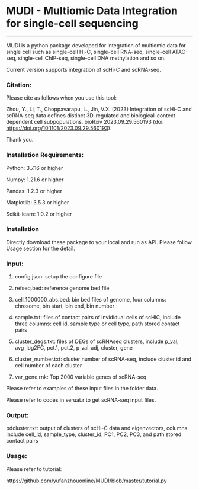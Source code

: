 # MUDI - Multiomic Data Integration for single-cell sequencing

----------------------------------
MUDI is a python package developed for integration of multiomic data for single cell such as single-cell Hi-C, single-cell RNA-seq, single-cell ATAC-seq, single-cell ChIP-seq, single-cell DNA methylation and so on.

Current version supports integration of scHi-C and scRNA-seq.

### Citation:

Please cite as follows when you use this tool:

Zhou, Y., Li, T., Choppavarapu, L., Jin, V.X. (2023) Integration of scHi-C and scRNA-seq data defines distinct 3D-regulated and biological-context dependent cell subpopulations. bioRxiv 2023.09.29.560193 (doi: https://doi.org/10.1101/2023.09.29.560193).

Thank you.

### Installation Requirements:

Python: 3.7.16 or higher

Numpy: 1.21.6 or higher

Pandas: 1.2.3 or higher

Matplotlib: 3.5.3 or higher

Scikit-learn: 1.0.2 or higher

### Installation

Directly download these package to your local and run as API. Please follow Usage section for the detail.

### Input:

1. config.json: setup the configure file

2. refseq.bed: reference genome bed file

3. cell_1000000_abs.bed: bin bed files of genome, four columns: chrosome, bin start, bin end, bin number

4. sample.txt: files of contact pairs of invididual cells of scHiC, include three columns: cell id, sample type or cell type, path stored contact pairs

5. cluster_degs.txt: files of DEGs of scRNAseq clusters, include p_val, avg_log2FC, pct.1, pct.2, p_val_adj, cluster, gene

6. cluster_number.txt: cluster number of scRNA-seq, include cluster id and cell number of each cluster

7. var_gene.rnk: Top 2000 variable genes of scRNA-seq

Please refer to examples of these input files in the folder data.

Please refer to codes in seruat.r to get scRNA-seq input files.

### Output:

pdcluster.txt: output of clusters of scHi-C data and eigenvectors, columns include cell_id, sample_type, cluster_id, PC1, PC2, PC3, and path stored contact pairs

### Usage:

Please refer to tutorial:

https://github.com/yufanzhouonline/MUDI/blob/master/tutorial.py



